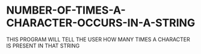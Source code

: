 # NUMBER-OF-TIMES-A-CHARACTER-OCCURS-IN-A-STRING
THIS PROGRAM WILL TELL THE USER HOW MANY TIMES A CHARACTER IS PRESENT IN THAT STRING
